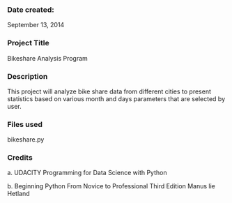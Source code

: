
### Date created:
September 13, 2014

### Project Title
Bikeshare Analysis Program

### Description
This project will analyze bike share data from different cities to present statistics based on various month and days parameters that are selected by user.  


### Files used
bikeshare.py

### Credits
a.  UDACITY Programming for Data Science with Python

b.  Beginning Python From Novice to Professional Third Edition Manus lie Hetland


